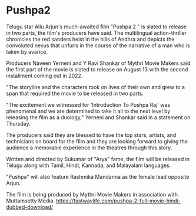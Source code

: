 # Pushpa2
Telugu star Allu Arjun's much-awaited film "Pushpa 2 " is slated to release in two parts, the film's producers have said.
The multilingual action-thriller chronicles the red sanders heist in the hills of Andhra and depicts the convoluted nexus that unfurls in the course of the narrative of a man who is taken by avarice.

Producers Naveen Yerneni and Y Ravi Shankar of Mythri Movie Makers said the first part of the movie is slated to release on August 13 with the second installment coming out in 2022.

"The storyline and the characters took on lives of their own and grew to a span that required the movie to be released in two parts.

"The excitement we witnessed for 'Introduction To Pushpa Raj' was phenomenal and we are determined to take it all to the next level by releasing the film as a duology," Yerneni and Shankar said in a statement on Thursday.

The producers said they are blessed to have the top stars, artists, and technicians on board for the film and they are looking forward to giving the audience a memorable experience in the theatres through this story.

Written and directed by Sukumar of "Arya" fame, the film will be released in Telugu along with Tamil, Hindi, Kannada, and Malayalam languages.

"Pushpa" will also feature Rashmika Mandanna as the female lead opposite Arjun.

The film is being produced by Mythri Movie Makers in association with Muttamsetty Media.
https://fastwaylife.com/pushpa-2-full-movie-hindi-dubbed-download/
